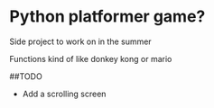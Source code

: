 # Python platformer game?

Side project to work on in the summer

Functions kind of like donkey kong or mario

##TODO

- Add a scrolling screen
